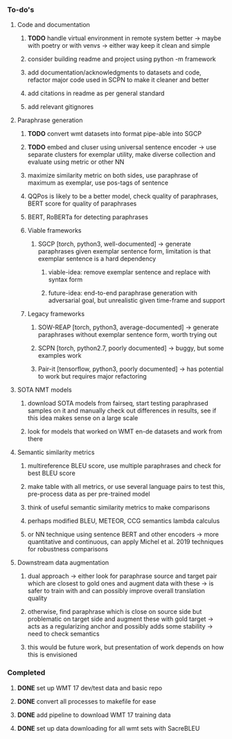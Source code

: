 ### To-do\'s

1.  Code and documentation

    1.  **TODO** handle virtual environment in remote system
        better -\> maybe with poetry or with venvs -\> either way keep
        it clean and simple

    2.  consider building readme and project using python -m framework

    3.  add documentation/acknowledgments to datasets and code, refactor
        major code used in SCPN to make it cleaner and better

    4.  add citations in readme as per general standard

    5.  add relevant gitignores

2.  Paraphrase generation

    1.  **TODO** convert wmt datasets into format pipe-able
        into SGCP

    2.  **TODO** embed and cluser using universal sentence
        encoder -\> use separate clusters for exemplar utility, make
        diverse collection and evaluate using metric or other NN

    3.  maximize similarity metric on both sides, use paraphrase of
        maximum as exemplar, use pos-tags of sentence

    4.  QQPos is likely to be a better model, check quality of
        paraphrases, BERT score for quality of paraphrases

    5.  BERT, RoBERTa for detecting paraphrases

    6.  Viable frameworks

        1.  SGCP \[torch, python3, well-documented\] -\> generate
            paraphrases given exemplar sentence form, limitation is that
            exemplar sentence is a hard dependency

            1.  viable-idea: remove exemplar sentence and replace with
                syntax form

            2.  future-idea: end-to-end paraphrase generation with
                adversarial goal, but unrealistic given time-frame and
                support

    7.  Legacy frameworks

        1.  SOW-REAP \[torch, python3, average-documented\] -\> generate
            paraphrases without exemplar sentence form, worth trying out

        2.  SCPN \[torch, python2.7, poorly documented\] -\> buggy, but
            some examples work

        3.  Pair-it \[tensorflow, python3, poorly documented\] -\> has
            potential to work but requires major refactoring

3.  SOTA NMT models

    1.  download SOTA models from fairseq, start testing paraphrased
        samples on it and manually check out differences in results, see
        if this idea makes sense on a large scale

    2.  look for models that worked on WMT en-de datasets and work from
        there

4.  Semantic similarity metrics

    1.  multireference BLEU score, use multiple paraphrases and check
        for best BLEU score

    2.  make table with all metrics, or use several language pairs to
        test this, pre-process data as per pre-trained model

    3.  think of useful semantic similarity metrics to make comparisons

    4.  perhaps modified BLEU, METEOR, CCG semantics lambda calculus

    5.  or NN technique using sentence BERT and other encoders -\> more
        quantitative and continuous, can apply Michel et al. 2019
        techniques for robustness comparisons

5.  Downstream data augmentation

    1.  dual approach -\> either look for paraphrase source and target
        pair which are closest to gold ones and augment data with these
        -\> is safer to train with and can possibly improve overall
        translation quality

    2.  otherwise, find paraphrase which is close on source side but
        problematic on target side and augment these with gold target
        -\> acts as a regularizing anchor and possibly adds some
        stability -\> need to check semantics

    3.  this would be future work, but presentation of work depends on
        how this is envisioned

### Completed

1.  **DONE** set up WMT 17 dev/test data and basic repo

2.  **DONE** convert all processes to makefile for ease

3.  **DONE** add pipeline to download WMT 17 training data

4.  **DONE** set up data downloading for all wmt sets with
    SacreBLEU
